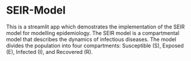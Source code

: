 # SEIR-Model
This is a streamlit app which demostrates the implementation of the SEIR model for modelling epidemiology. The SEIR model is a compartmental model that describes the dynamics of infectious diseases. The model divides the population into four compartments: Susceptible (S), Exposed (E), Infected (I), and Recovered (R).

